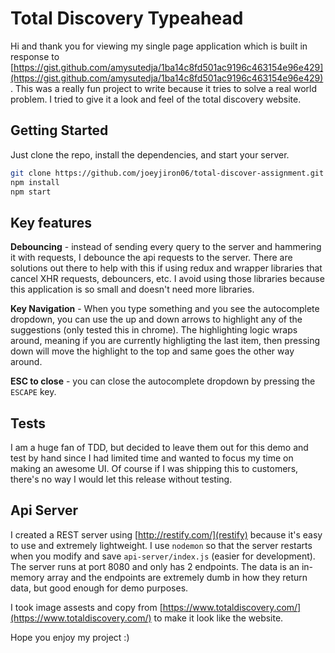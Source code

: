 # Total Discovery Typeahead

Hi and thank you for viewing my single page application which is built in response to [https://gist.github.com/amysutedja/1ba14c8fd501ac9196c463154e96e429](https://gist.github.com/amysutedja/1ba14c8fd501ac9196c463154e96e429). This was a really fun project to write because it tries to solve a real world problem. I tried to give it a look and feel of the total discovery website.

## Getting Started

Just clone the repo, install the dependencies, and start your server.

```bash
git clone https://github.com/joeyjiron06/total-discover-assignment.git
npm install
npm start
```

## Key features

**Debouncing** - instead of sending every query to the server and hammering it with requests, I debounce the api requests to the server. There are solutions out there to help with this if using redux and wrapper libraries that cancel XHR requests, debouncers, etc. I avoid using those libraries because this application is so small and doesn't need more libraries.

**Key Navigation** - When you type something and you see the autocomplete dropdown, you can use the up and down arrows to highlight any of the suggestions (only tested this in chrome). The highlighting logic wraps around, meaning if you are currently highligting the last item, then pressing down will move the highlight to the top and same goes the other way around.

**ESC to close** - you can close the autocomplete dropdown by pressing the `ESCAPE` key.

## Tests

I am a huge fan of TDD, but decided to leave them out for this demo and test by hand since I had limited time and wanted to focus my time on making an awesome UI. Of course if I was shipping this to customers, there's no way I would let this release without testing.

## Api Server

I created a REST server using [http://restify.com/](restify) because it's easy to use and extremely lightweight. I use `nodemon` so that the server restarts when you modify and save `api-server/index.js` (easier for development). The server runs at port 8080 and only has 2 endpoints. The data is an in-memory array and the endpoints are extremely dumb in how they return data, but good enough for demo purposes.

I took image assests and copy from [https://www.totaldiscovery.com/](https://www.totaldiscovery.com/) to make it look like the website.

Hope you enjoy my project :)
